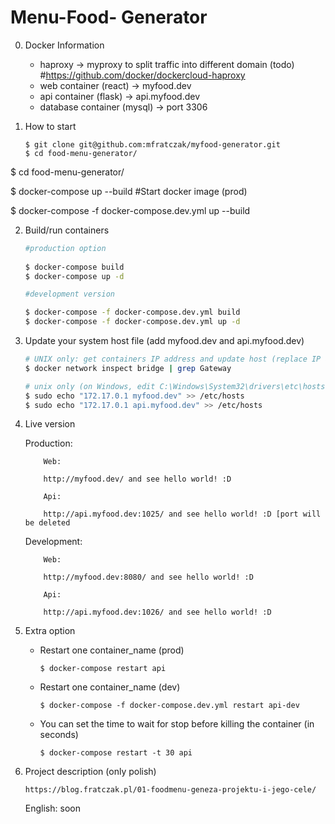 # Menu-Food- Generator

0. Docker Information
    * haproxy -> myproxy to split traffic into different domain (todo) #https://github.com/docker/dockercloud-haproxy
    * web container (react) -> myfood.dev
    * api container (flask) -> api.myfood.dev
    * database container (mysql) -> port 3306
    
1. How to start

    ```
    $ git clone git@github.com:mfratczak/myfood-generator.git
    $ cd food-menu-generator/
    ```

$ cd food-menu-generator/

$ docker-compose up --build #Start docker image (prod)

$ docker-compose -f docker-compose.dev.yml up --build


2. Build/run containers

    ```bash 
    #production option
     
    $ docker-compose build
    $ docker-compose up -d
    
    #development version
    
    $ docker-compose -f docker-compose.dev.yml build
    $ docker-compose -f docker-compose.dev.yml up -d
    
    ```

3. Update your system host file (add myfood.dev and api.myfood.dev)

    ```bash
    # UNIX only: get containers IP address and update host (replace IP according to your configuration)
    $ docker network inspect bridge | grep Gateway

    # unix only (on Windows, edit C:\Windows\System32\drivers\etc\hosts)
    $ sudo echo "172.17.0.1 myfood.dev" >> /etc/hosts
    $ sudo echo "172.17.0.1 api.myfood.dev" >> /etc/hosts
    ```
    
4. Live version

    Production:
    ```
        Web:
        
        http://myfood.dev/ and see hello world! :D
        
        Api:
        
        http://api.myfood.dev:1025/ and see hello world! :D [port will be deleted
    ```
    Development:
    ```
        Web:
        
        http://myfood.dev:8080/ and see hello world! :D
        
        Api:
        
        http://api.myfood.dev:1026/ and see hello world! :D
    ```
    
5. Extra option    
    
    * Restart one container_name (prod)
    
        ```
        $ docker-compose restart api
        ```
    * Restart one container_name (dev)
    
        ```
        $ docker-compose -f docker-compose.dev.yml restart api-dev
        ```
    
    * You can set the time to wait for stop before killing the container (in seconds)
    
        ```
        $ docker-compose restart -t 30 api
        ```


6. Project description (only polish)
    
    ```
    https://blog.fratczak.pl/01-foodmenu-geneza-projektu-i-jego-cele/
    ```

    English: soon


